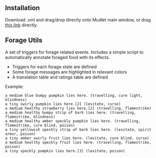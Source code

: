 ## Installation
Download .xml and drag/drop directly onto Mudlet main window, or drag [this link](https://github.com/yetanotherkevin/BlackMUDlet/raw/main/Forage%20Utils/Forage%20Utils.xml) directly.

## Forage Utils
A set of triggers for forage related events. Includes a simple script to automatically annotate foraged food with its effects.
  - Triggers for each forage state are defined
  - Some forage messages are highlighted in relevant colors
  - A translation table and ratings table are defined

Example:
```
a medium blue bumpy pumpkin lies here. (travelling, cure light, blindness)
a tiny swirly pumpkin lies here.[2] (levitate, curse)
a medium healthy strawberry lies here.[2] (travelling, flamestrike)
a medium healthy bumpy strip of bark lies here. (travelling, flamestrike, blindness)
a medium healthy amber speckly pumpkin lies here. (travelling, flamestrike, cure blind, poison)
a tiny yellowish speckly strip of bark lies here. (levitate, spirit armor, poison)
a tiny amber swirly fruit lies here. (levitate, cure blind, curse)
a medium healthy speckly fruit lies here. (travelling, flamestrike, poison)
a tiny speckly pumpkin lies here.[3] (levitate, poison)
```
